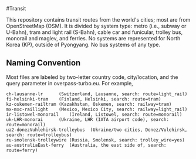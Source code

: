 #Transit

This repository contains transit routes from the world's cities; most are from OpenStreetMap (OSM). It is divided by system type: metro (i.e., subway or U-Bahn), tram and light rail (S-Bahn), cable car and funicular, trolley bus, monorail and maglev, and ferries. No systems are represented for North Korea (KP), outside of Pyongyang. No bus systems of any type.

<h2> Naming Convention </h2>

Most files are labeled by two-letter country code, city/location, and the query parameter in overpass-turbo.eu. For example,

	ch-lausanne-lr		(Switzerland, Lausanne, search: route=light_rail)
	fi-helsinki-tram	(Finland, Helsinki, search: route=tram)
	kz-oskemen-railtram	(Kazakhstan, Oskemen, search: railway=tram)
	mx-mxc-raillight	(Mexico, Mexico City, search: railway=light_rail)
	ir-listowel-monorail	(Ireland, Listowel, search: route=monorail)
	uk-LHR-monorai	 	(Ukraine, LHR (IATA airport code), search: route=monorail)
	ua2-donezVuhlehirsk-trolleybus	(Ukraine/two cities, Donez/Vulehirsk, search: route=trolleybus)
	ru-smolensk-trolleywire (Russia, Smolensk, search: trolley_wire=yes)
	au-australiaEast-ferry	(Australia, the east side of, search: route=ferry)
